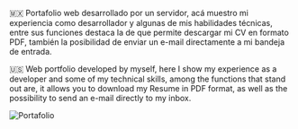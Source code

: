 🇲🇽 Portafolio web desarrollado por un servidor, acá muestro mi experiencia como desarrollador y algunas de mis habilidades técnicas, entre sus funciones destaca la de que 
   permite descargar mi CV en formato PDF, también la posibilidad de enviar un e-mail directamente a mi bandeja de entrada.

🇺🇸 Web portfolio developed by myself, here I show my experience as a developer and some of my technical skills, among the functions that stand out are, it allows you to 
   download my Resume in PDF format, as well as the possibility to send an e-mail directly to my inbox.

![Portafolio](https://github.com/MauricioBarrueta/portafolio/assets/60496232/2bca85c2-111a-4ec4-b914-414d5a1a5d3f)
